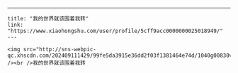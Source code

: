 ---
    title: "我的世界就该围着我转"
    link: "https://www.xiaohongshu.com/user/profile/5cff9acc0000000025018949/"
    ---
    
    <img src="http://sns-webpic-qc.xhscdn.com/202409111429/99fe5da3915e36dd2f03f1381464e74d/1040g00830voe8fs4m4e05n7vjb69b2a9f2o5s10!nc_n_nwebp_mw_1" /><br />我的世界就该围着我转
    